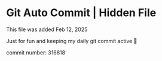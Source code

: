 # Git Auto Commit | Hidden File

This file was added Feb 12, 2025

Just for fun and keeping my daily git commit active 🤪

commit number: 316818
